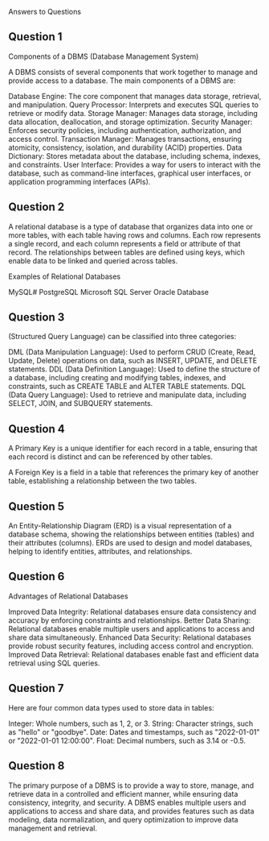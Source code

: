 Answers to Questions

## Question 1

Components of a DBMS (Database Management System)

A DBMS consists of several components that work together to manage and provide access to a database. The main components of a DBMS are:

Database Engine: The core component that manages data storage, retrieval, and manipulation.
Query Processor: Interprets and executes SQL queries to retrieve or modify data.
Storage Manager: Manages data storage, including data allocation, deallocation, and storage optimization.
Security Manager: Enforces security policies, including authentication, authorization, and access control.
Transaction Manager: Manages transactions, ensuring atomicity, consistency, isolation, and durability (ACID) properties.
Data Dictionary: Stores metadata about the database, including schema, indexes, and constraints.
User Interface: Provides a way for users to interact with the database, such as command-line interfaces, graphical user interfaces, or application programming interfaces (APIs).

## Question 2
A relational database is a type of database that organizes data into one or more tables, with each table having rows and columns. Each row represents a single record, and each column represents a field or attribute of that record. The relationships between tables are defined using keys, which enable data to be linked and queried across tables.

Examples of Relational Databases

MySQL# 
PostgreSQL
Microsoft SQL Server
Oracle Database
## Question 3
 (Structured Query Language) can be classified into three categories:

DML (Data Manipulation Language): Used to perform CRUD (Create, Read, Update, Delete) operations on data, such as INSERT, UPDATE, and DELETE statements.
DDL (Data Definition Language): Used to define the structure of a database, including creating and modifying tables, indexes, and constraints, such as CREATE TABLE and ALTER TABLE statements.
DQL (Data Query Language): Used to retrieve and manipulate data, including SELECT, JOIN, and SUBQUERY statements. 
## Question 4
A Primary Key is a unique identifier for each record in a table, ensuring that each record is distinct and can be referenced by other tables.

A Foreign Key is a field in a table that references the primary key of another table, establishing a relationship between the two tables.
## Question 5
An Entity-Relationship Diagram (ERD) is a visual representation of a database schema, showing the relationships between entities (tables) and their attributes (columns). ERDs are used to design and model databases, helping to identify entities, attributes, and relationships.
## Question 6
Advantages of Relational Databases

Improved Data Integrity: Relational databases ensure data consistency and accuracy by enforcing constraints and relationships.
Better Data Sharing: Relational databases enable multiple users and applications to access and share data simultaneously.
Enhanced Data Security: Relational databases provide robust security features, including access control and encryption.
Improved Data Retrieval: Relational databases enable fast and efficient data retrieval using SQL queries.
## Question 7
Here are four common data types used to store data in tables:

Integer: Whole numbers, such as 1, 2, or 3.
String: Character strings, such as "hello" or "goodbye".
Date: Dates and timestamps, such as "2022-01-01" or "2022-01-01 12:00:00".
Float: Decimal numbers, such as 3.14 or -0.5.
## Question 8
The primary purpose of a DBMS is to provide a way to store, manage, and retrieve data in a controlled and efficient manner, while ensuring data consistency, integrity, and security. A DBMS enables multiple users and applications to access and share data, and provides features such as data modeling, data normalization, and query optimization to improve data management and retrieval.
